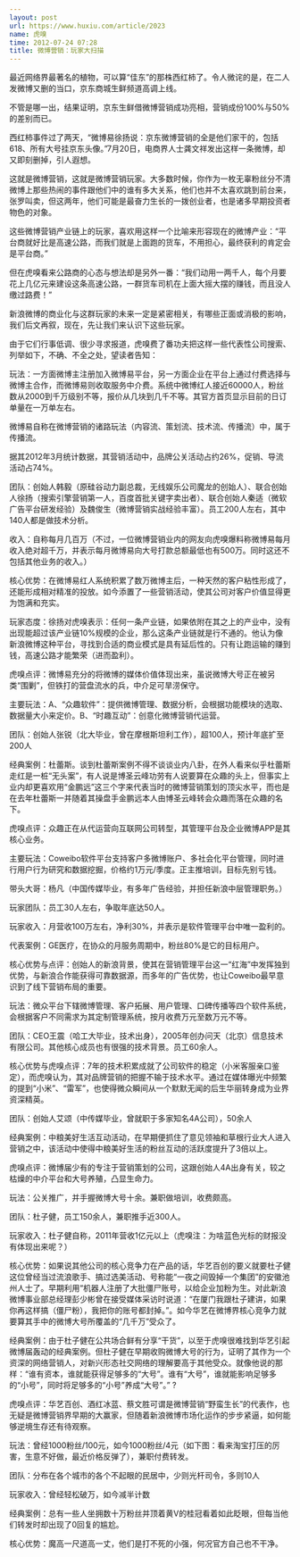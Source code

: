 ```yaml
---
layout: post
url: https://www.huxiu.com/article/2023
name: 虎嗅
time: 2012-07-24 07:28
title: 微博营销：玩家大扫描
---
```

最近网络界最著名的植物，可以算“佳东”的那株西红柿了。令人微诧的是，在二人发微博又删的当口，京东商城生鲜频道高调上线。

不管是哪一出，结果证明，京东生鲜借微博营销成功亮相，营销成份100%与50%的差别而已。

西红柿事件过了两天，“微博易徐扬说：京东微博营销的全是他们家干的，包括618、所有大号挂京东头像。”7月20日，电商界人士龚文祥发出这样一条微博，却又即刻删掉，引人遐想。

这就是微博营销，这就是微博营销玩家。大多数时候，你作为一枚无辜粉丝分不清微博上那些热闹的事件跟他们中的谁有多大关系，他们也并不太喜欢跳到前台来，张罗叫卖，但这两年，他们可能是最奋力生长的一拨创业者，也是诸多早期投资者物色的对象。

这些微博营销产业链上的玩家，喜欢用这样一个比喻来形容现在的微博产业：“平台商就好比是高速公路，而我们就是上面跑的货车，不用担心，最终获利的肯定会是平台商。”

但在虎嗅看来公路商的心态与想法却是另外一番：“我们动用一两千人，每个月要花上几亿元来建设这条高速公路，一群货车司机在上面大摇大摆的赚钱，而且没人缴过路费！”

新浪微博的商业化与这群玩家的未来一定是紧密相关，有哪些正面或消极的影响，我们后文再叙，现在，先让我们来认识下这些玩家。

由于它们行事低调、很少寻求报道，虎嗅费了番功夫把这样一些代表性公司搜索、列举如下，不确、不全之处，望读者告知：

玩法：一方面微博主注册加入微博易平台，另一方面企业在平台上通过付费选择与微博主合作，而微博易则收取服务中介费。系统中微博红人接近60000人，粉丝数从2000到千万级别不等，报价从几块到几千不等。其官方首页显示目前的日订单量在一万单左右。

微博易自称在微博营销的诸路玩法（内容流、策划流、技术流、传播流）中，属于传播流。

据其2012年3月统计数据，其营销活动中，品牌公关活动占约26%，促销、导流活动占74%。

团队：创始人韩毅（原硅谷动力副总裁，无线娱乐公司魔龙的创始人）、联合创始人徐扬（搜索引擎营销第一人，百度首批关键字卖出者）、联合创始人秦适（微软广告平台研发经验）及魏俊生（微博营销实战经验丰富）。员工200人左右，其中140人都是做技术分析。

收入：自称每月几百万（不过，一位微博营销业内的网友向虎嗅爆料称微博易每月收入绝对超千万，并表示每月微博易向大号打款总额最低也有500万。同时这还不包括其他业务的收入。）

核心优势：在微博易红人系统积累了数万微博主后，一种天然的客户粘性形成了，还能形成相对精准的投放。如今添置了一些营销活动，使其公司对客户价值显得更为饱满和充实。

玩家态度：徐扬对虎嗅表示：任何一条产业链，如果依附在其之上的产业中，没有出现能超过该产业链10%规模的企业，那么这条产业链就是行不通的。他认为像新浪微博这种平台，寻找到合适的商业模式是具有延后性的。只有让跑运输的赚到钱，高速公路才能繁荣（进而盈利）。

虎嗅点评：微博易充分的将微博的媒体价值体现出来，虽说微博大号正在被另类“围剿”，但铁打的营盘流水的兵，中介足可旱涝保守。

主要玩法：A、“众趣软件”：提供微博管理、数据分析，会根据功能模块的选取、数据量大小来定价。B、“时趣互动”：创意化微博营销代运营。

团队：创始人张锐（北大毕业，曾在摩根斯坦利工作），超100人，预计年底扩至200人

经典案例：杜蕾斯。谈到杜蕾斯案例不得不谈谈业内八卦，在外人看来似乎杜蕾斯走红是一桩“无头案”，有人说是博圣云峰功劳有人说要算在众趣的头上，但事实上业内却更喜欢用“金鹏远”这三个字来代表当时的微博营销策划的顶尖水平，而也是在去年杜蕾斯一并随着其操盘手金鹏远本人由博圣云峰转会众趣而落在众趣的名下。

虎嗅点评：众趣正在从代运营向互联网公司转型，其管理平台及企业微博APP是其核心业务。

主要玩法：Coweibo软件平台支持客户多微博账户、多社会化平台管理，同时进行用户行为研究和数据挖掘，价格约1万元/季度。正主推培训，目标先别亏钱。

带头大哥：杨凡（中国传媒毕业，有多年广告经验，并担任新浪中层管理职务。）

玩家团队：员工30人左右，争取年底达50人。

玩家收入：月营收100万左右，净利30%，并表示是软件管理平台中唯一盈利的。

代表案例：GE医疗，在协众的月服务周期中，粉丝80%是它的目标用户。

核心优势与点评：创始人的新浪背景，使其在营销管理平台这一“红海”中发挥独到优势，与新浪合作能获得可靠数据源，而多年的广告优势，也让Coweibo最早意识到了线下营销布局的重要。

玩法：微众平台下辖微博管理、客户拓展、用户管理、口碑传播等四个软件系统，会根据客户不同需求为其定制管理系统，按月收费万元至数万元不等。

团队：CEO王震（哈工大毕业，技术出身），2005年创办问天（北京）信息技术有限公司。其他核心成员也有很强的技术背景。员工60余人。

核心优势与虎嗅点评：7年的技术积累成就了公司软件的稳定（小米客服亲口鉴定），而虎嗅认为，其对品牌营销的把握不输于技术水平。通过在媒体曝光中频繁的提到“小米”、“雷军”，也使得微众瞬间从一个默默无闻的后生华丽转身成为业界资深精英。

团队：创始人艾颂（中传媒毕业，曾就职于多家知名4A公司），50余人

经典案例：中粮美好生活互动活动，在早期便抓住了意见领袖和草根行业大人进入营销之中，该活动中使得中粮美好生活的粉丝互动的活跃度提升了3倍以上。

虎嗅点评：微博届少有的专注于营销策划的公司，这跟创始人4A出身有关，较之枯燥的中介平台和大号养殖，凸显生命力。

玩法：公关推广，并手握微博大号十余。兼职做培训，收费颇高。

团队：杜子健，员工150余人，兼职推手近300人。

玩家收入：杜子健自称，2011年营收1亿元以上（虎嗅注：为啥蓝色光标的财报没有体现出来呢？）

核心优势：如果说其他公司的核心竞争力在产品的话，华艺百创的要义就要杜子健这位曾经当过流浪歌手、搞过选美活动、号称能“一夜之间毁掉一个集团”的安徽池州人士了。早期利用“机器人注册了大批僵尸账号，以给企业加粉为生。对此新浪微博事业部总经理彭少彬曾在接受媒体采访时说道：“在厦门我跟杜子建讲，如果你再这样搞（僵尸粉），我把你的账号都封掉。”。如今华艺在微博界核心竞争力就要算其手中的微博大号所覆盖的“几千万”受众了。

经典案例：由于杜子健在公共场合鲜有分享“干货”，以至于虎嗅很难找到华艺引起微博届轰动的经典案例。但杜子健在早期收购微博大号的行为，证明了其作为一个资深的网络营销人，对新兴形态社交网络的理解要高于其他受众。就像他说的那样：“谁有资本，谁就能获得足够多的“大号”。谁有“大号”，谁就能影响足够多的“小号”，同时将足够多的“小号”养成“大号”。” ?

虎嗅点评：华艺百创、酒红冰蓝、蔡文胜可谓是微博营销“野蛮生长”的代表作，也无疑是微博营销界早期的大赢家，但随着新浪微博市场化运作的步步紧逼，如何能够逆境生存还有待观察。

玩法：曾经1000粉丝/100元，如今1000粉丝/4元（如下图：看来淘宝打压的厉害，生意不好做，最近价格反弹了），兼职付费转发。

团队：分布在各个城市的各个不起眼的民居中，少则光杆司令，多则10人

玩家收入：曾经轻松破万，如今减半计数

经典案例：总有一些人坐拥数十万粉丝并顶着黄V的桂冠看着如此眨眼，但每当他们转发时却出现了0回复的尴尬。

核心优势：魔高一尺道高一丈，他们是打不死的小强，何况官方自己也不干净。

